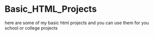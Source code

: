 # Basic_HTML_Projects
here are some of my basic html projects
and you can use them for you school or college projects
